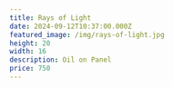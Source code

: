 ```yaml
---
title: Rays of Light
date: 2024-09-12T10:37:00.000Z
featured_image: /img/rays-of-light.jpg
height: 20
width: 16
description: Oil on Panel
price: 750
---
```

